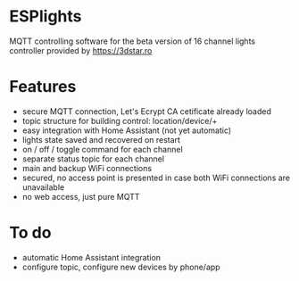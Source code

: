 # ESPlights

MQTT controlling software for the beta version of 16 channel lights controller provided by https://3dstar.ro

# Features
- secure MQTT connection, Let's Ecrypt CA cetificate already loaded
- topic structure for building control: location/device/+
- easy integration with Home Assistant (not yet automatic)
- lights state saved and recovered on restart
- on / off / toggle command for each channel
- separate status topic for each channel
- main and backup WiFi connections
- secured, no access point is presented in case both WiFi connections are unavailable
- no web access, just pure MQTT

# To do
- automatic Home Assistant integration
- configure topic, configure new devices by phone/app
